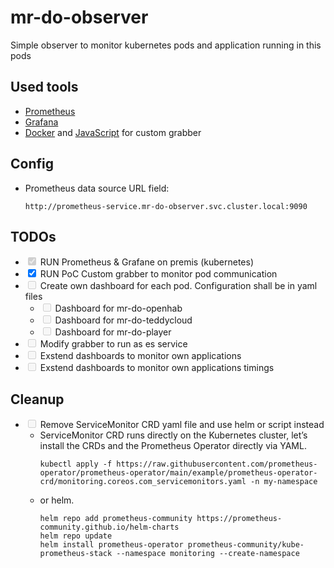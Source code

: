 # mr-do-observer

Simple observer to monitor kubernetes pods and application running in this pods


## Used tools

* [Prometheus](https://prometheus.io/)
* [Grafana](https://grafana.com/)
* [Docker](https://docs.docker.com/get-started/docker-concepts/building-images/build-tag-and-publish-an-image/js) and [JavaScript](https://www.javascript.com/) for custom grabber

## Config

* Prometheus data source URL field:
  ```
  http://prometheus-service.mr-do-observer.svc.cluster.local:9090
  ```

## TODOs

- <input type="checkbox" disabled checked /> RUN Prometheus & Grafane on premis (kubernetes)
- <input type="checkbox" checked /> RUN PoC Custom grabber to monitor pod communication
- <input type="checkbox" disabled /> Create own dashboard for each pod. Configuration shall be in yaml files
  - <input type="checkbox" disabled /> Dashboard for mr-do-openhab
  - <input type="checkbox" disabled /> Dashboard for mr-do-teddycloud
  - <input type="checkbox" disabled /> Dashboard for mr-do-player
- <input type="checkbox" disabled /> Modify grabber to run as es service
- <input type="checkbox" disabled /> Exstend dashboards to monitor own applications
- <input type="checkbox" disabled /> Exstend dashboards to monitor own applications timings

## Cleanup

- <input type="checkbox" disabled /> Remove ServiceMonitor CRD  yaml file and use helm or script instead
  - ServiceMonitor CRD runs directly on the Kubernetes cluster, let’s install the CRDs and the Prometheus Operator directly via YAML.
     ```shell
    kubectl apply -f https://raw.githubusercontent.com/prometheus-operator/prometheus-operator/main/example/prometheus-operator-crd/monitoring.coreos.com_servicemonitors.yaml -n my-namespace
    ```
  - or helm.
     ```shell
    helm repo add prometheus-community https://prometheus-community.github.io/helm-charts
    helm repo update
    helm install prometheus-operator prometheus-community/kube-prometheus-stack --namespace monitoring --create-namespace
    ```
